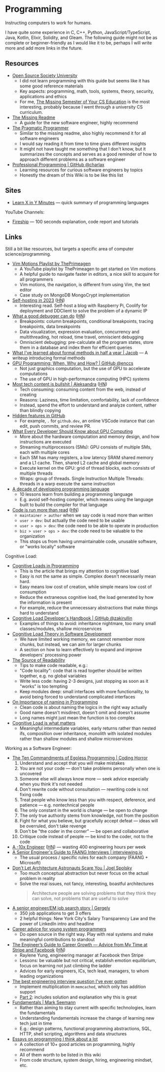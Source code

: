 # Programming

Instructing computers to work for humans.

I have quite some experience in C, C++, Python, JavaScript/TypeScript, Java,
Kotlin, Elixir, Solidity, and Gleam. The following guide might not be as
complete or beginner-friendly as I would like it to be, perhaps I will write
more and add more links in the future.

## Resources

- [Open Source Society University](https://github.com/ossu/computer-science)
  - I did not learn programming with this guide but seems like it has some good
    reference materials
  - Key aspects: programming, math, tools, systems, theory, security,
    applications and ethics
  - For me,
    [The Missing Semester of Your CS Education](https://missing.csail.mit.edu/)
    is the most interesting, probably because I went through a university CS
    curriculum.
- [The Missing Readme](https://www.goodreads.com/en/book/show/57271519)
  - A guide for the new software engineer, highly recommend
- [The Pragmatic Programmer](https://www.goodreads.com/en/book/show/4099)
  - Similar to the missing readme, also highly recommend it for all software
    engineers
  - I would say reading it from time to time gives different insights
  - It might not have taught me something that I don't know, but it summarizes
    the concepts and serves as a good reminder of how to approach different
    problems as a software engineer
- [Professional Programming | GitHub @charlax](https://github.com/charlax/professional-programming)
  - Learning resources for curious software engineers by topics
  - Honestly the dream of this Wiki is to be like this list

## Sites

- [Learn X in Y Minutes](https://learnxinyminutes.com/) — quick summary of
  programming languages

YouTube Channels:

- [Fireship](https://www.youtube.com/@Fireship/videos) — 100 seconds
  explanation, code report and tutorials

## Links

Still a bit like resources, but targets a specific area of computer
science/programming.

- [Vim Motions Playlist by ThePrimeagen](https://www.youtube.com/playlist?list=PLm323Lc7iSW_wuxqmKx_xxNtJC_hJbQ7R)
  - A YouTube playlist by ThePrimeagen to get started on Vim motions
  - A helpful guide to navigate faster in editors, a nice skill to acquire for
    all programmers
  - Vim motions, the navigation, is different from using Vim, the text editor
  - Case study on MongoDB MongoCrypt implementation
- [Self-hosting in 2023](https://grifel.dev/decentralization/)
  ([HN](https://news.ycombinator.com/item?id=34860655))
  - Interesting read. Self-host a blog with Raspberry Pi, Coolify for deployment
    and DDClient to solve the problem of a dynamic IP
- [What a good debugger can do](https://werat.dev/blog/what-a-good-debugger-can-do/)
  ([HN](https://news.ycombinator.com/item?id=35092998))
  - Breakpoints: column breakpoints, conditional breakpoints, tracing
    breakpoints, data breakpoints
  - Data visualization, expression evaluation, concurrency and multithreading,
    hot reload, time travel, omniscient debugging
  - Omniscient debugging: pre-calculate all the program states, store them in a
    database and index them for efficient queries
- [What I've learned about formal methods in half a year | Jacob](https://jakob.space/blog/what-ive-learned-about-formal-methods.html)
  — A writeup introducing formal methods
- [GPU Programming: When, Why and How? | GitHub @enccs](https://enccs.github.io/gpu-programming/)
  - Not just graphics computation, but the use of GPU to accelerate computations
  - The use of GPU in high-performance computing (HPC) systems
- [Most tech content is bullshit | Aleksandra](https://www.aleksandra.codes/tech-content-consumer)
  ([HN](https://news.ycombinator.com/item?id=36380024))
  - Tech consuming: consuming content from the web, instead of creating
  - Reasons: Laziness, time limitation, comfortability, lack of confidence
  - Instead, spend the effort to understand and analyze content, rather than
    blindly copying
- [Hidden features in GitHub](https://buttondown.email/hillelwayne/archive/github-has-too-many-hidden-features/)
  - For example, `.` for `github.dev`, an online VSCode instance that can edit,
    push commits, and review PR.
- [What Every Developer Should Know about GPU Computing](https://codeconfessions.substack.com/p/gpu-computing)
  - More about the hardware computation and memory design, and how instructions
    are executed
  - Streaming multiprocessors (SMs): GPU consists of multiple SMs, each with
    multiple cores
  - Each SM has many registers, a low latency SRAM shared memory and a L1 cache.
    Then, shared L2 cache and global memory
  - Execute kernel on the GPU: grid of thread blocks, each consists of multiple
    threads
  - Wraps: group of threads. Single Instruction Multiple Threads: threads in a
    warp execute the same instruction
- [A decade of developing programming language](https://yorickpeterse.com/articles/a-decade-of-developing-a-programming-language/)
  - 10 lessons learn from building a programming language
  - E.g. avoid self-hosting compiler, which means using the language built to
    build the compiler for that language
- [Code is run more than read](https://olano.dev/2023-11-30-code-is-run-more-than-read/)
  ([HN](https://news.ycombinator.com/item?id=38483181))
  - `maintainer > author` when we say code is read more than written
  - `user > dev`: but actually the code need to be usable
  - `user > ops > dev`: the code need to be able to operate in production
  - `biz > user > ops > dev`: the code need to be valuable to the organization
  - This stops us from having unmaintainable code, unusable software, or "works
    locally" software

Cognitive Load:

- [Cognitive Loads in Programming](https://rpeszek.github.io/posts/2022-08-30-code-cognitiveload.html)
  - This is the article that brings my attention to cognitive load
  - Easy is not the same as simple. Complex doesn't necessarily mean hard.
  - Easy means low cost of creation, while simple means low cost of consumption
  - Reduce the extraneous cognitive load, the load generated by how the
    information is present
  - For example, reduce the unnecessary abstractions that make things hard to
    understand
- [Cognitive Load Developer's Handbook | GitHub @zakirullin](https://github.com/zakirullin/cognitive-load)
  - Examples of things to avoid: inheritance nightmare, too many small
    classes/modules, shallow microservices
- [Cognitive Load Theory in Software Development](https://thevaluable.dev/cognitive-load-theory-software-developer/)
  - We have limited working memory, we cannot remember more chunks, but instead,
    we can aim for larger chunks
  - A section on how to learn effectively to expand and improve developers'
    processing power
- [The Source of Readability](https://loup-vaillant.fr/articles/source-of-readability)
  - Tips to make code readable, e.g.:
  - "Code locality": code that is read together should be written together, e.g.
    no global variables
  - Write less code: having 2-3 designs, just stopping as soon as it "works" is
    too tempting
  - Keep modules deep: small interfaces with more functionality, to avoid being
    forced to understand complicated interfaces
- [On Importance of naming in Programming](https://wasp-lang.dev/blog/2023/10/12/on-importance-of-naming-in-programming)
  - Clean code is about naming the logics in the right way actually
  - Good name doesn't misdirect, doesn't omit and doesn't assume
  - Long names might just mean the function is too complex
- [Cognitive Load is what matters](https://github.com/zakirullin/cognitive-load)
  - Meaningful intermediate variables, early returns rather than nested ifs,
    composition over inheritance, monolith with isolated modules rather than
    shallow modules and shallow microservices

Working as a Software Engineer:

- [The Ten Commandments of Egoless Programming | Coding Horror](https://blog.codinghorror.com/the-ten-commandments-of-egoless-programming/)
  1. Understand and accept that you will make mistakes
  2. You are not your code — don't take problems personally when one is
     uncovered
  3. Someone else will always know more — seek advice especially when you think
     it's not needed
  4. Don't rewrite code without consultation — rewriting code is not fixing code
  5. Treat people who know less than you with respect, deference, and patience —
     e.g. nontechnical people
  6. The only constant in the world is change — be open to change
  7. The only true authority stems from knowledge, not from the position
  8. Fight for what you believe, but gracefully accept defeat — ideas will be
     overruled, don't take revenge
  9. Don't be "the coder in the corner" — be open and collaborative
  10. Critique code instead of people — be kind to the coder, not to the code
- [A -10x Engineer](https://taylor.town/-10x)
  ([HN](https://news.ycombinator.com/item?id=35438068)) — wasting 400
  engineering hours per week
- [A Senior Engineer's Guide to FAANG Interviews | interviewing.io](https://interviewing.io/guides/hiring-process)
  - The usual process / specific rules for each company (FAANG + Microsoft)
- [Don't Let Architecture Astronauts Scare You | Joel Spolsky](https://www.joelonsoftware.com/2001/04/21/dont-let-architecture-astronauts-scare-you/)
  - Too much conceptual abstraction but never focus on the actual problem in
    reality
  - Solve the real issues, not fancy, interesting, boastful architectures
    > Architecture people are solving problems that they think they can solve,
    > not problems that are useful to solve
- [A senior engineer/EM job search story | Gergely](https://blog.pragmaticengineer.com/a-senior-engineer-em-job-search-story/)
  - 350 job applications to get 3 offers
  - 2 helpful things: New York City's Salary Transparency Law and the power of
    LinkedIn intro and headline
- [Career advice for young system programmers](https://glaubercosta-11125.medium.com/career-advice-for-young-system-programmers-c7443f2d3edf)
  - Do open source in the right way. Play with real systems and make meaningful
    contributions to standout
- [The Engineer’s Guide to Career Growth — Advice from My Time at Stripe and Facebook](https://review.firstround.com/the-engineers-guide-to-career-growth-advice-from-my-time-at-stripe-and-facebook)
  ([HN](https://news.ycombinator.com/item?id=37398921))
  - Raylene Yung, engineering manager at Facebook then Stripe
  - Lessons: be valuable but not critical, establish emotion equilibrium, focus
    on learning not just climbing the ladder
  - Advices for early engineers, ICs, tech lead, managers, to whom leading
    organizations
- [The best engineering interview question I've ever gotten](https://quuxplusone.github.io/blog/2022/01/06/memcached-interview/)
  - Implement multiplication in `memcached`, which only has addition support
  - [Part 2](https://quuxplusone.github.io/blog/2022/01/07/memcached-interview-solution/):
    includes solution and explanation why this is great
- [Fundamentals | Mark Seemann](https://blog.ploeh.dk/2024/05/20/fundamentals/)
  - Rather than aiming to stay current with specific technologies, learn the
    fundamentals
  - Understanding fundamentals increase the change of learning new tech just in
    time
  - E.g.: design patterns, functional programming abstractions, SQL, HTTP, shell
    scripting, algorithms and data structures
- [Essays on programming I think about a lot](https://www.benkuhn.net/progessays/)
  - A collection of 10+ good articles on programming, highly recommend
  - All of them worth to be listed in this wiki
  - From code structure, system design, hiring, engineering mindset, etc.
